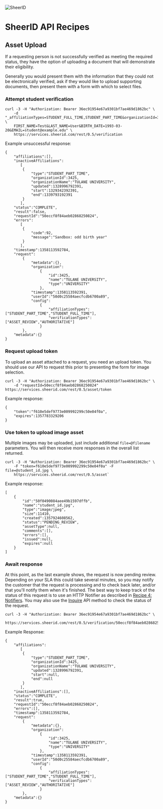 ![SheerID](http://developer.sheerid.com/common/img/sheerid-logo-small.png)

SheerID API Recipes
===================

Asset Upload
------------

If a requesting person is not successfully verified as meeting the required status, they have the option of uploading a document that will demonstrate their eligibility.

Generally you would present them with the information that they could not be electronically verified, ask if they would like to upload supporting documents, then present them with a form with which to select files.

### Attempt student verification

    curl -3 -H "Authorization: Bearer 36ec91954e67a9301bf7ae469d1862bc" \
        -d "_affiliationTypes=STUDENT_FULL_TIME,STUDENT_PART_TIME&organizationId=3425& \
        FIRST_NAME=Test&LAST_NAME=User&BIRTH_DATE=1993-03-20&EMAIL=student@example.edu" \
        https://services.sheerid.com/rest/0.5/verification

Example unsuccessful response:

    {
        "affiliations":[],
        "inactiveAffiliations":
           [
            {
                "type":"STUDENT_PART_TIME",
                "organizationId":3425,
                "organizationName":"TULANE UNIVERSITY",
                "updated":1328996792391,
                "start":1329342392391,
                "end":1339793192391
            }
           ],
        "status":"COMPLETE",
        "result":false,
        "requestId":"50eccf8f84aeb02868250824",
        "errors":
           [
            {
                "code":92,
                "message":"Sandbox: odd birth year"
            }
           ],
        "timestamp":1358113592784,
        "request":
            {
                "metadata":{},
                "organization":
                    {
                        "id":3425,
                        "name":"TULANE UNIVERSITY",
                        "type":"UNIVERSITY"
                    },
                "timestamp":1358113592391,
                "userId":"50d0c25584aecfcdb6700a89",
                "config":
                    {
                        "affiliationTypes":["STUDENT_PART_TIME","STUDENT_FULL_TIME"],
                        "verificationTypes":["ASSET_REVIEW","AUTHORITATIVE"]
                    }
            },
        "metadata":{}
    }

### Request upload token

To upload an asset attached to a request, you need an upload token. You should use our API to request this prior to presenting the form for image selection.

    curl -3 -H "Authorization: Bearer 36ec91954e67a9301bf7ae469d1862bc" \
        -d "requestId=50eccf8f84aeb02868250824" https://services.sheerid.com/rest/0.5/asset/token

Example response:

    {
        "token":"f610e5def9773e009992299c50e04f0a",
        "expires":1357783329206
    }

### Use token to upload image asset

Multiple images may be uploaded, just include additional `file=@filename` parameters. You will then receive more responses in the overall list returned.

    curl -3 -H "Authorization: Bearer 36ec91954e67a9301bf7ae469d1862bc" \
        -F "token=f610e5def9773e009992299c50e04f0a" -F file=@student_id.jpg \
        https://services.sheerid.com/rest/0.5/asset`

Example response:

    [
        {
            "id":"50f0490084aee49b1597dffb",
            "name":"student_id.jpg",
            "type":"image/jpeg",
            "size":11410,
            "created":1357924608562,
            "status":"PENDING_REVIEW",
            "assetType":null,
            "comments":[],
            "errors":[],
            "issued":null,
            "expires":null
        }
    ]

### Await response

At this point, as the last example shows, the request is now pending review. Depending on your SLA this could take several minutes, so you may notify the customer that the request is processing and to check back later, and/or that you'll notify them when it's finished.  The best way to keep track of the status of this request is to use an HTTP Notifier as described in [Recipe 4: Notifiers](recipe-04-notifiers.md).  You may also use the [Inquire](http://developer.sheerid.com/docs/verification/inquire.html) API method to check the status of the request.

    curl -3 -H "Authorization: Bearer 36ec91954e67a9301bf7ae469d1862bc" \
        https://services.sheerid.com/rest/0.5/verification/50eccf8f84aeb02868250824`

Example Response:

    {
        "affiliations":
           [
            {
                "type":"STUDENT_PART_TIME",
                "organizationId":3425,
                "organizationName":"TULANE UNIVERSITY",
                "updated":1328996792391,
                "start":null,
                "end":null
            }
           ],
        "inactiveAffiliations":[],
        "status":"COMPLETE",
        "result":true,
        "requestId":"50eccf8f84aeb02868250824",
        "errors":[],
        "timestamp":1358113592784,
        "request":
            {
                "metadata":{},
                "organization":
                    {
                        "id":3425,
                        "name":"TULANE UNIVERSITY",
                        "type":"UNIVERSITY"
                    },
                "timestamp":1358113592391,
                "userId":"50d0c25584aecfcdb6700a89",
                "config":
                    {
                        "affiliationTypes":["STUDENT_PART_TIME","STUDENT_FULL_TIME"],
                        "verificationTypes":["ASSET_REVIEW","AUTHORITATIVE"]
                    }
            },
        "metadata":{}
    }
